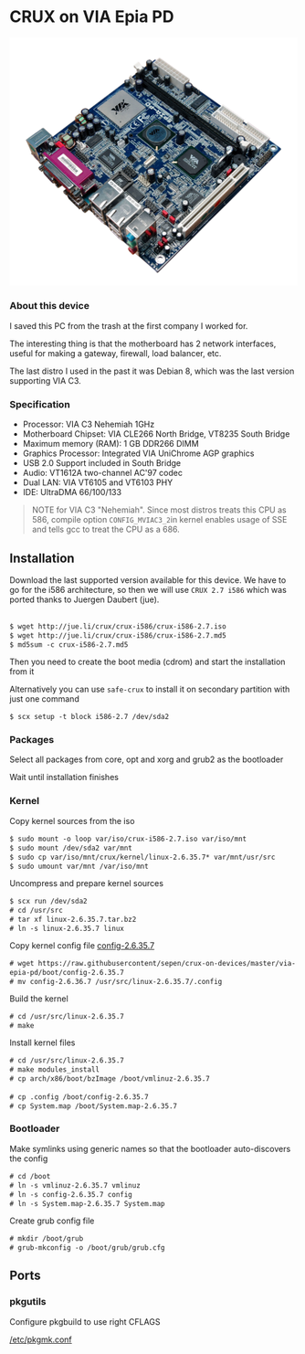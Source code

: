 # CRUX on VIA Epia PD

![this-device](https://raw.githubusercontent.com/sepen/crux-on-devices/master/via-epia-pd/this-device.jpg)


### About this device

I saved this PC from the trash at the first company I worked for.

The interesting thing is that the motherboard has 2 network interfaces, useful for making a gateway, firewall, load balancer, etc.

The last distro I used in the past it was Debian 8, which was the last version supporting VIA C3.


### Specification

* Processor: VIA C3 Nehemiah 1GHz
* Motherboard Chipset: VIA CLE266 North Bridge, VT8235 South Bridge
* Maximum memory (RAM): 1 GB DDR266 DIMM
* Graphics Processor: Integrated VIA UniChrome AGP graphics
* USB 2.0 Support included in South Bridge
* Audio: VT1612A two-channel AC'97 codec
* Dual LAN: VIA VT6105 and VT6103 PHY 
* IDE: UltraDMA 66/100/133


> NOTE for VIA C3 "Nehemiah". Since most distros treats this CPU as 586, compile option `CONFIG_MVIAC3_2`in kernel enables usage of SSE and tells gcc to treat the CPU as a 686.



## Installation

Download the last supported version available for this device.
We have to go for the i586 architecture, so then we will use `CRUX 2.7 i586` which was ported thanks to Juergen Daubert (jue).
```

$ wget http://jue.li/crux/crux-i586/crux-i586-2.7.iso
$ wget http://jue.li/crux/crux-i586/crux-i586-2.7.md5
$ md5sum -c crux-i586-2.7.md5
```

Then you need to create the boot media (cdrom) and start the installation from it

Alternatively you can use `safe-crux` to install it on secondary partition with just one command
```
$ scx setup -t block i586-2.7 /dev/sda2
```

### Packages

Select all packages from core, opt and xorg and grub2 as the bootloader

Wait until installation finishes


### Kernel

Copy kernel sources from the iso
```
$ sudo mount -o loop var/iso/crux-i586-2.7.iso var/iso/mnt
$ sudo mount /dev/sda2 var/mnt
$ sudo cp var/iso/mnt/crux/kernel/linux-2.6.35.7* var/mnt/usr/src
$ sudo umount var/mnt /var/iso/mnt
```

Uncompress and prepare kernel sources
```
$ scx run /dev/sda2
# cd /usr/src
# tar xf linux-2.6.35.7.tar.bz2
# ln -s linux-2.6.35.7 linux
```

Copy kernel config file [config-2.6.35.7](boot/config-2.6.35.7)
```
# wget https://raw.githubusercontent/sepen/crux-on-devices/master/via-epia-pd/boot/config-2.6.35.7
# mv config-2.6.36.7 /usr/src/linux-2.6.35.7/.config
```

Build the kernel
```
# cd /usr/src/linux-2.6.35.7
# make
```

Install kernel files
```
# cd /usr/src/linux-2.6.35.7
# make modules_install
# cp arch/x86/boot/bzImage /boot/vmlinuz-2.6.35.7

# cp .config /boot/config-2.6.35.7
# cp System.map /boot/System.map-2.6.35.7
```

### Bootloader

Make symlinks using generic names so that the bootloader auto-discovers the config
```
# cd /boot
# ln -s vmlinuz-2.6.35.7 vmlinuz
# ln -s config-2.6.35.7 config
# ln -s System.map-2.6.35.7 System.map
```

Create grub config file
```
# mkdir /boot/grub 
# grub-mkconfig -o /boot/grub/grub.cfg
```

## Ports

### pkgutils

Configure pkgbuild to use right CFLAGS

[/etc/pkgmk.conf](etc/pkgmk.conf)
